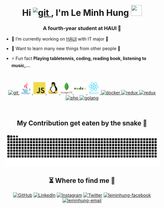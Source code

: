 <!-- <img align="center" height="auto" width="100%" src="https://i.imgur.com/iXuL1HG.png"> -->
<br />

<h1 align="center">Hi  <a href="https://git-scm.com/" target="_blank">
    <img
      src="https://img.icons8.com/color/344/pinguin.png"
      alt="git"
      width="36"
      height="36"
    />
  </a> , I'm Le Minh Hung <img  width="35px" height="35px"  src="https://camo.githubusercontent.com/e8e7b06ecf583bc040eb60e44eb5b8e0ecc5421320a92929ce21522dbc34c891/68747470733a2f2f6d656469612e67697068792e636f6d2f6d656469612f6876524a434c467a6361737252346961377a2f67697068792e676966"></h1>

<h3 align="center">A fourth-year student at HAUI 🏫</h3>


- 🔭 I’m currently working on [HAUI](https://www.haui.edu.vn/en) with IT major 🦈

- 🌱 Want to learn many new things from other people 🚀

- ⚡ Fun fact **Playing tabletennis, coding, reading book, listening to music,...**

<br />
<p align="center">
  <a href="https://git-scm.com/" target="_blank">
    <img
      src="https://www.vectorlogo.zone/logos/git-scm/git-scm-icon.svg"
      alt="git"
      width="40"
      height="40"
    />
  </a>
  <a href="https://www.java.com" target="_blank">
    <img
      src="https://raw.githubusercontent.com/devicons/devicon/master/icons/java/java-original.svg"
      alt="java"
      width="40"
      height="40"
    />
  </a>
  <a
    href="https://developer.mozilla.org/en-US/docs/Web/JavaScript"
    target="_blank"
  >
    <img
      src="https://raw.githubusercontent.com/devicons/devicon/master/icons/javascript/javascript-original.svg"
      alt="javascript"
      width="40"
      height="40"
    />
  </a>
  <a href="https://www.linux.org/" target="_blank">
    <img
      src="https://raw.githubusercontent.com/devicons/devicon/master/icons/linux/linux-original.svg"
      alt="linux"
      width="40"
      height="40"
    />
  </a>
  <a href="https://www.mongodb.com/" target="_blank">
    <img
      src="https://raw.githubusercontent.com/devicons/devicon/master/icons/mongodb/mongodb-original-wordmark.svg"
      alt="mongodb"
      width="40"
      height="40"
    />
  </a>
  <a href="https://nodejs.org" target="_blank">
    <img
      src="https://raw.githubusercontent.com/devicons/devicon/master/icons/nodejs/nodejs-original-wordmark.svg"
      alt="nodejs"
      width="40"
      height="40"
    />
  </a>
  <a href="https://reactjs.org/" target="_blank">
    <img
      src="https://raw.githubusercontent.com/devicons/devicon/master/icons/react/react-original-wordmark.svg"
      alt="react"
      width="40"
      height="40"
    />
  </a>
  <a href="https://www.docker.com/" target="_blank">
    <img
      src="https://img.icons8.com/color/240/000000/docker.png"
      alt="docker"
      width="45"
      height="45"
    />
  </a>
  <a href="https://react-redux.js.org/" target="_blank">
    <img
      src="https://img.icons8.com/color/452/redux.png"
      alt="redux"
      width="45"
      height="45"
    />
  </a>
    <a href="https://docs.microsoft.com/en-us/dotnet/csharp/" target="_blank">
    <img
      src="https://cdn.icon-icons.com/icons2/2107/PNG/512/file_type_csharp_icon_130664.png"
      alt="redux"
      width="45"
      height="45"
    />
  </a>
  </a>
    <a href="https://www.php.net/" target="_blank">
    <img
      src="https://cdn-icons-png.flaticon.com/512/5968/5968342.png"
      alt="php"
      width="40"
      height="40"
    />
  </a>
  </a>
    <a href="https://go.dev/doc/" target="_blank">
    <img
      src="https://img.icons8.com/color/344/golang.png"
      alt="golang"
      width="40"
      height="40"
    />
  </a>
</p>

<br />

<h2 align="center">️My Contribution get eaten by the snake 🐍</h2>

![snake gif](https://raw.githubusercontent.com/leminhung/leminhung/output/github-contribution-grid-snake.svg)

<h2 align="center">⏳ Where to find me 🏓</h2>
<p align="center">
	<a href="https://github.com/leminhung"><img src="https://user-images.githubusercontent.com/58532023/171219272-a68dd897-a9c7-4826-b7e6-10ef84e6a0a8.png" alt="GitHub"/></a>
	<a href="https://www.linkedin.com/in/"><img src="https://user-images.githubusercontent.com/58532023/171219303-8839f911-21bf-453f-b517-9dd6ef9a873c.png" alt="LinkedIn"/></a>
	<a href="https://www.instagram.com/minhung01/"><img src="https://user-images.githubusercontent.com/58532023/171219320-cc1517cb-54a9-470c-a92d-965524a7b3aa.png" alt="Instagram"/></a>
	<a href="https://twitter.com"><img src="https://user-images.githubusercontent.com/58532023/171218519-2ccc030a-72b5-45ea-a2ec-7f1dfbef917f.png" alt="Twitter"/></a>
<a href="https://facebook.com/leminh.hung.9256" target="blank">
    <img src="https://img.icons8.com/bubbles/100/000000/facebook-new.png" alt="leminhung-facebook" width=50 height=50/>
</a>
<a href="https://gmail.com" target="top">
    <img src="https://img.icons8.com/bubbles/100/000000/apple-mail.png" alt="leminhung-email" width=50 height=50/>
</a>
</p>
<!--  languages use-->
<!-- <p><img align="left"
    src="https://github-readme-stats.vercel.app/api/top-langs?username=leminhhung2001&show_icons=true&locale=en&layout=compact"
    alt="leminhhung2001" /></p> -->

<!--  github star-->
<!-- <p>&nbsp;<img align="center"
    src="https://github-readme-stats.vercel.app/api?username=leminhhung2001&show_icons=true&locale=en"
    alt="leminhhung2001" /></p> -->


